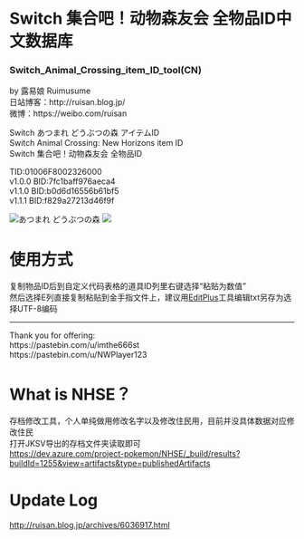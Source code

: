 # Switch 集合吧！动物森友会 全物品ID中文数据库
<h3>Switch_Animal_Crossing_item_ID_tool(CN)</h3>
by 露易娘 Ruimusume</br>
日站博客：http://ruisan.blog.jp/</br>
微博：https://weibo.com/ruisan</br>

Switch あつまれ どうぶつの森 アイテムID<br>
Switch Animal Crossing: New Horizons item ID<br>
Switch 集合吧！动物森友会 全物品ID<br>

TID:01006F8002326000<br>
v1.0.0 BID:7fc1baff976aeca4<br>
v1.1.0 BID:b0d6d16556b61bf5<br>
v1.1.1 BID:f829a27213d46f9f

<img src="https://i.imgur.com/X5Qoddd.jpg" alt="あつまれ どうぶつの森">
<img src="https://i.imgur.com/QmOQLGA.png"></div>

# 使用方式
复制物品ID后到自定义代码表格的道具ID列里右键选择“粘贴为数值”<br>
然后选择E列直接复制粘贴到金手指文件上，建议用<a href="https://www.editplus.com/">EditPlus</a>工具编辑txt另存为选择UTF-8编码
<hr>
Thank you for offering:<br>
https://pastebin.com/u/imthe666st<br>
https://pastebin.com/u/NWPlayer123

# What is NHSE？
存档修改工具，个人单纯做用修改名字以及修改住民用，目前并没具体数据对应修改住民<br>
打开JKSV导出的存档文件夹读取即可<br>
https://dev.azure.com/project-pokemon/NHSE/_build/results?buildId=1255&view=artifacts&type=publishedArtifacts

# Update Log
http://ruisan.blog.jp/archives/6036917.html
